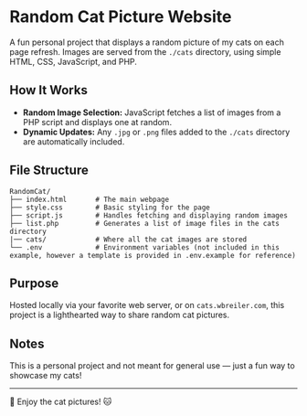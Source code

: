 # Random Cat Picture Website

A fun personal project that displays a random picture of my cats on each page refresh. Images are served from the `./cats` directory, using simple HTML, CSS, JavaScript, and PHP.

## How It Works

- **Random Image Selection:** JavaScript fetches a list of images from a PHP script and displays one at random.
- **Dynamic Updates:** Any `.jpg` or `.png` files added to the `./cats` directory are automatically included.

## File Structure

```
RandomCat/
├── index.html       # The main webpage
├── style.css        # Basic styling for the page
├── script.js        # Handles fetching and displaying random images
├── list.php         # Generates a list of image files in the cats directory
|── cats/            # Where all the cat images are stored
└── .env             # Environment variables (not included in this example, however a template is provided in .env.example for reference)
```

## Purpose

Hosted locally via your favorite web server, or on `cats.wbreiler.com`, this project is a lighthearted way to share random cat pictures.

## Notes

This is a personal project and not meant for general use — just a fun way to showcase my cats!

---

🐾 Enjoy the cat pictures! 🐱
